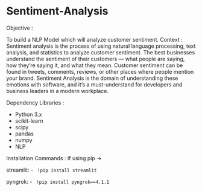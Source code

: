 # Sentiment-Analysis

Objective :

To build a NLP Model which will analyze customer sentiment.
Context :
Sentiment analysis is the process of using natural language processing, text analysis, and statistics to analyze customer sentiment. The best businesses understand the sentiment of their customers — what people are saying, how they’re saying it, and what they mean. Customer sentiment can be found in tweets, comments, reviews, or other places where people mention your brand. Sentiment Analysis is the domain of understanding these emotions with software, and it’s a must-understand for developers and business leaders in a modern workplace.

Dependency Libraries :

- Python 3.x
- scikit-learn
- scipy
- pandas
- numpy
- NLP

Installation Commands :
If using pip ->

streamlit: - <code> !pip install streamlit</code>

pyngrok: - <code> !pip install pyngrok==4.1.1 </code>
